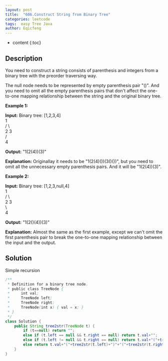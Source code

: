 ```yaml
---
layout: post
title:  "606.Construct String from Binary Tree"
categories: leetcode
tags:  easy Tree Java
author: Eqicfeng
---
```


* content
{:toc}

## Description

You need to construct a string consists of parenthesis and integers from a binary tree with the preorder traversing way.

The null node needs to be represented by empty parenthesis pair "()". And you need to omit all the empty parenthesis pairs that don't affect the one-to-one mapping relationship between the string and the original binary tree.

**Example 1:**

**Input:** Binary tree: [1,2,3,4]  
       1  
     /   \  
    2     3  
   /      
  4       

**Output:** "1(2(4))(3)"

**Explanation:** Originallay it needs to be "1(2(4)())(3()())", but you need to omit all the unnecessary empty parenthesis pairs. And it will be "1(2(4))(3)".

**Example 2:**

**Input:** Binary tree: [1,2,3,null,4]  
       1  
     /   \  
    2     3  
     \    
      4   

**Output:** "1(2()(4))(3)"

**Explanation:** Almost the same as the first example, except we can't omit the first parenthesis pair to break the one-to-one mapping relationship between the input and the output.

## Solution

Simple recursion

```java
/**
 * Definition for a binary tree node.
 * public class TreeNode {
 *     int val;
 *     TreeNode left;
 *     TreeNode right;
 *     TreeNode(int x) { val = x; }
 * }
 */
class Solution {
    public String tree2str(TreeNode t) {
        if (t==null) return "";
        else if (t.left == null && t.right == null) return t.val+"";
        else if (t.left != null && t.right == null) return t.val+"("+tree2str(t.left)+")";
        else return t.val+"("+tree2str(t.left)+")"+"("+tree2str(t.right)+")";
    }
}
```